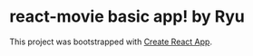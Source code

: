 # react-movie basic app! by Ryu

This project was bootstrapped with [Create React App](https://github.com/facebook/create-react-app).

